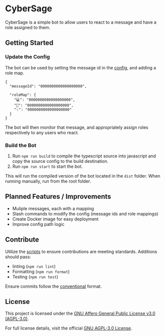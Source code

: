 # CyberSage
CyberSage is a simple bot to allow users to react to a message and have a role assigned to them. 

## Getting Started
### Update the Config
The bot can be used by setting the message id in the [config](src/config.json), and adding a role map. 
```
{
  "messageId": "0000000000000000000",

  "roleMap": {
    "💻": "0000000000000000000",
    "🔨": "0000000000000000000",
    "💡": "0000000000000000000"
  }
}
```
The bot will then monitor that message, and appropriately assign roles respectively to any users who react.

### Build the Bot
1. Run `npm run build` to compile the typescript source into javascript and copy the source config to the build destination.
2. Run `npm run start` to start the bot.

This will run the compiled version of the bot located in the `dist` folder. When running manually, run from the root folder.


## Planned Features / Improvements
- Muliple messages, each with a mapping
- Slash commands to modify the config (message ids and role mappings)
- Create Docker image for easy deployment
- Improve config path logic

## Contribute

Utilize the [scripts](package.json) to ensure contributions are meeting standards. Additions should pass:
- linting (`npm run lint`)
- Formatting (`npm run format`)
- Testing (`npm run test`)

Ensure commits follow the [conventional](https://www.conventionalcommits.org/en/v1.0.0/#specification) format.

## License

This project is licensed under the [GNU Affero General Public License v3.0 (AGPL-3.0)](LICENSE).

For full license details, visit the official [GNU AGPL-3.0 License](https://www.gnu.org/licenses/agpl-3.0.html).

